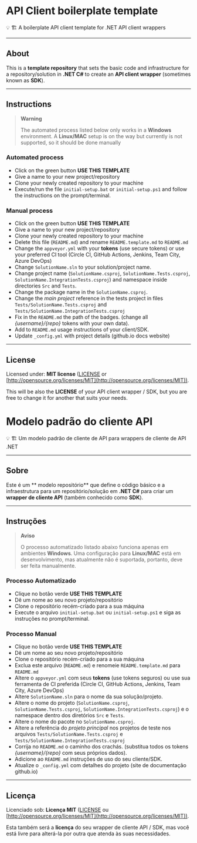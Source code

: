 # API Client boilerplate template

💡 🏗️ A boilerplate API client template for .NET API client wrappers

---

## About

This is a **template repository** that sets the basic code and infrastructure for a repository/solution in **.NET C#** to create an **API client wrapper** (sometimes known as **SDK**).

---

## Instructions

> **Warning**
>
> The automated process listed below only works in a **Windows** environment. A **Linux/MAC** setup is on the way but currently is not supported, so it should be done manually

### Automated process

- Click on the green button **USE THIS TEMPLATE**
- Give a name to your new project/repository
- Clone your newly created repository to your machine
- Execute/run the file `initial-setup.bat` or `initial-setup.ps1` and follow the instructions on the prompt/terminal.

### Manual process

- Click on the green button **USE THIS TEMPLATE**
- Give a name to your new project/repository
- Clone your newly created repository to your machine
- Delete this file (`README.md`) and rename `README.template.md` to `README.md`
- Change the `appveyor.yml` with your **tokens** (use secure tokens) or use your preferred CI tool (Circle CI, GitHub Actions, Jenkins, Team City, Azure DevOps)
- Change `SolutionName.sln` to your solution/project name.
- Change project name (`SolutionName.csproj`, `SolutionName.Tests.csproj`, `SolutionName.IntegrationTests.csproj`) and namespace inside directories `Src` and `Tests`.
- Change the package name in the `SolutionName.csproj`.
- Change the *main project* reference in the tests project in files `Tests/SolutionName.Tests.csproj` and `Tests/SolutionName.IntegrationTests.csproj`
- Fix in the `README.md` the path of the badges. (change all *{username}/{repo}* tokens with your own data).
- Add to `README.md` usage instructions of your client/SDK.
- Update `_config.yml` with project details (github.io docs website)

---

## License

Licensed under: **MIT license** ([LICENSE](https://github.com/guibranco/apiclient-boilerplate-dotnet/blob/main/LICENSE) or [http://opensource.org/licenses/MIT](http://opensource.org/licenses/MIT)).

This will be also the **LICENSE** of your API client wrapper / SDK, but you are free to change it for another that suits your needs.







# Modelo padrão do cliente API

💡 🏗️ Um modelo padrão de cliente de API para wrappers de cliente de API .NET

---
## Sobre

Este é um ** modelo repositório** que define o código básico e a infraestrutura para um repositório/solução em **.NET C#** para criar um **wrapper de cliente API** (também conhecido como **SDK**).

---

## Instruções

> **Aviso**
>
> O processo automatizado listado abaixo funciona apenas em ambientes **Windows**. Uma configuração para **Linux/MAC** está em desenvolvimento, mas atualmente não é suportada, portanto, deve ser feita manualmente.

### Processo Automatizado

- Clique no botão verde **USE THIS TEMPLATE**
- Dê um nome ao seu novo projeto/repositório
- Clone o repositório recém-criado para a sua máquina
- Execute o arquivo `initial-setup.bat` ou `initial-setup.ps1` e siga as instruções no prompt/terminal.

### Processo Manual

- Clique no botão verde **USE THIS TEMPLATE**
- Dê um nome ao seu novo projeto/repositório
- Clone o repositório recém-criado para a sua máquina
- Exclua este arquivo (`README.md`) e renomeie `README.template.md` para `README.md`
- Altere o `appveyor.yml` com seus **tokens** (use tokens seguros) ou use sua ferramenta de CI preferida (Circle CI, GitHub Actions, Jenkins, Team City, Azure DevOps)
- Altere `SolutionName.sln` para o nome da sua solução/projeto.
- Altere o nome do projeto (`SolutionName.csproj`, `SolutionName.Tests.csproj`, `SolutionName.IntegrationTests.csproj`) e o namespace dentro dos diretórios `Src` e `Tests`.
- Altere o nome do pacote no `SolutionName.csproj`.
- Altere a referência do *projeto principal* nos projetos de teste nos arquivos `Tests/SolutionName.Tests.csproj` e `Tests/SolutionName.IntegrationTests.csproj`
- Corrija no `README.md` o caminho dos crachás. (substitua todos os tokens *{username}/{repo}* com seus próprios dados).
- Adicione ao `README.md` instruções de uso do seu cliente/SDK.
- Atualize o `_config.yml` com detalhes do projeto (site de documentação github.io)

---

## Licença

Licenciado sob: **Licença MIT** ([LICENSE](https://github.com/guibranco/apiclient-boilerplate-dotnet/blob/main/LICENSE) ou [http://opensource.org/licenses/MIT](http://opensource.org/licenses/MIT)).

Esta também será a **licença** do seu wrapper de cliente API / SDK, mas você está livre para alterá-la por outra que atenda às suas necessidades.
  
